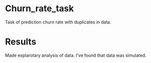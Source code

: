 # Churn_rate_task
Task of prediction churn rate with duplicates in data.
# Results
Made explarotary analysis of data. 
I've found that data was simulated.
